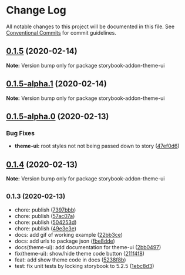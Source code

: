 # Change Log

All notable changes to this project will be documented in this file.
See [Conventional Commits](https://conventionalcommits.org) for commit guidelines.

## [0.1.5](https://gitlab.com/joshrasmussen/storybook-addons/compare/storybook-addon-theme-ui@0.1.5-alpha.1...storybook-addon-theme-ui@0.1.5) (2020-02-14)

**Note:** Version bump only for package storybook-addon-theme-ui





## [0.1.5-alpha.1](https://gitlab.com/joshrasmussen/storybook-addons/compare/storybook-addon-theme-ui@0.1.5-alpha.0...storybook-addon-theme-ui@0.1.5-alpha.1) (2020-02-14)

**Note:** Version bump only for package storybook-addon-theme-ui





## [0.1.5-alpha.0](https://gitlab.com/joshrasmussen/storybook-addons/compare/storybook-addon-theme-ui@0.1.4...storybook-addon-theme-ui@0.1.5-alpha.0) (2020-02-13)


### Bug Fixes

* **theme-ui:** root styles not not being passed down to story ([47ef0d6](https://gitlab.com/joshrasmussen/storybook-addons/commit/47ef0d6f42b3c16c1bbd0acea504e0c54bf32483))





## [0.1.4](https://gitlab.com/joshrasmussen/storybook-addons/compare/storybook-addon-theme-ui@0.1.3...storybook-addon-theme-ui@0.1.4) (2020-02-13)

**Note:** Version bump only for package storybook-addon-theme-ui





## <small>0.1.3 (2020-02-13)</small>

* chore: publish ([7397bbb](https://gitlab.com/joshrasmussen/storybook-addons/commit/7397bbb))
* chore: publish ([57ac07a](https://gitlab.com/joshrasmussen/storybook-addons/commit/57ac07a))
* chore: publish ([504253d](https://gitlab.com/joshrasmussen/storybook-addons/commit/504253d))
* chore: publish ([49e3e3e](https://gitlab.com/joshrasmussen/storybook-addons/commit/49e3e3e))
* docs: add gif of working example ([22bb3ce](https://gitlab.com/joshrasmussen/storybook-addons/commit/22bb3ce))
* docs: add urls to package json ([fbe8dde](https://gitlab.com/joshrasmussen/storybook-addons/commit/fbe8dde))
* docs(theme-ui): add documentation for theme-ui ([2bb0497](https://gitlab.com/joshrasmussen/storybook-addons/commit/2bb0497))
* fix(theme-ui): show/hide theme code button ([211f4f8](https://gitlab.com/joshrasmussen/storybook-addons/commit/211f4f8))
* feat: add show theme code in docs ([5238f8b](https://gitlab.com/joshrasmussen/storybook-addons/commit/5238f8b))
* test: fix unit tests by locking storybook to 5.2.5 ([1ebc8d3](https://gitlab.com/joshrasmussen/storybook-addons/commit/1ebc8d3))
